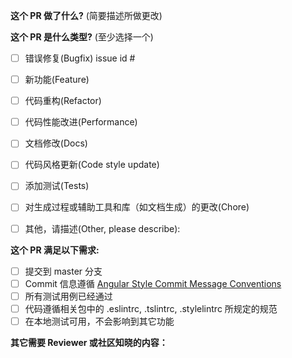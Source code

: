 
<!-- PULL REQUEST TEMPLATE -->
<!-- (Update "[ ]" to "[x]" to check a box) -->

**这个 PR 做了什么?** (简要描述所做更改)

**这个 PR 是什么类型?** (至少选择一个)

- [ ] 错误修复(Bugfix) issue id #
- [ ] 新功能(Feature)
- [ ] 代码重构(Refactor)
- [ ] 代码性能改进(Performance)
- [ ] 文档修改(Docs)
- [ ] 代码风格更新(Code style update)
- [ ] 添加测试(Tests)
- [ ] 对生成过程或辅助工具和库（如文档生成）的更改(Chore)
- [ ] 其他，请描述(Other, please describe):


**这个 PR 满足以下需求:**

- [ ] 提交到 master 分支
- [ ] Commit 信息遵循 [Angular Style Commit Message Conventions](https://github.com/angular/angular.js/blob/f3377da6a748007c11fde090890ee58fae4cefa5/CONTRIBUTING.md#commit)
- [ ] 所有测试用例已经通过
- [ ] 代码遵循相关包中的 .eslintrc, .tslintrc, .stylelintrc 所规定的规范
- [ ] 在本地测试可用，不会影响到其它功能

**其它需要 Reviewer 或社区知晓的内容：**
